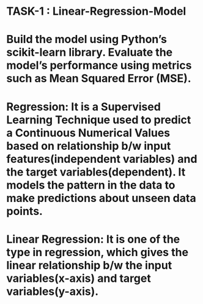 # TASK-1 : Linear-Regression-Model
# Build the model using Python’s scikit-learn library. Evaluate the model’s performance using metrics such as Mean Squared Error (MSE). 
# Regression: It is a Supervised Learning Technique used to predict a Continuous Numerical Values based on relationship b/w input features(independent variables) and the target variables(dependent). It models the pattern in the data to make predictions about unseen data points.
# Linear Regression: It is one of the type in regression, which gives the linear relationship b/w the input variables(x-axis) and target variables(y-axis).

